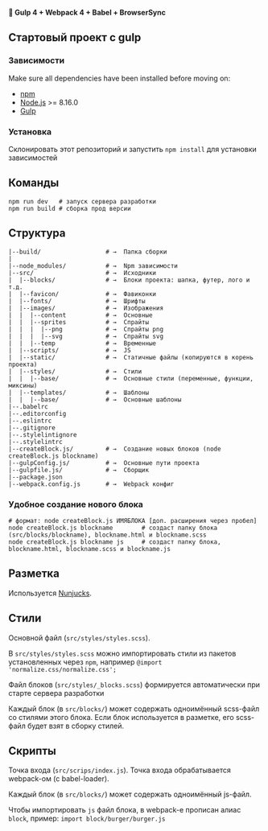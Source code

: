 **🚀 Gulp 4 + Webpack 4 + Babel + BrowserSync**

## Стартовый проект с gulp

### Зависимости
Make sure all dependencies have been installed before moving on:

* [npm](https://www.npmjs.com/get-npm)
* [Node.js](https://nodejs.org/en/download/) >= 8.16.0
* [Gulp](http://gulpjs.com/)

### Установка
Склонировать этот репозиторий и запустить `npm install` для установки зависимостей


## Команды
```
npm run dev   # запуск сервера разработки
npm run build # сборка прод версии
```

## Структура

```
|--build/                  # →  Папка сборки
|
|--node_modules/           # →  Npm зависимости
|--src/                    # →  Исходники
|  |--blocks/              # →  Блоки проекта: шапка, футер, лого и т.д.
|  |--favicon/             # →  Фавиконки
|  |--fonts/               # →  Шрифты
|  |--images/              # →  Изображения
|  |  |--content           # →  Основные
|  |  |--sprites           # →  Спрайты
|  |  |  |--png            # →  Спрайты png
|  |  |  |--svg            # →  Спрайты svg
|  |  |--temp              # →  Временные
|  |--scripts/             # →  JS
|  |--static/              # →  Статичные файлы (копируются в корень проекта)
|  |--styles/              # →  Стили
|  |  |--base/             # →  Основные стили (переменные, функции, миксины)
|  |--templates/           # →  Шаблоны
|  |  |--base/             # →  Основные шаблоны
|--.babelrc
|--.editorconfig
|--.eslintrc
|--.gitignore
|--.stylelintignore
|--.stylelintrc
|--createBlock.js/         # →  Создание новых блоков (node createBlock.js blockname)
|--gulpConfig.js/          # →  Основные пути проекта
|--gulpfile.js/            # →  Сборщик
|--package.json
|--webpack.config.js       # →  Webpack конфиг
```

### Удобное создание нового блока

```
# формат: node createBlock.js ИМЯБЛОКА [доп. расширения через пробел]
node createBlock.js blockname        # создаст папку блока (src/blocks/blockname), blockname.html и blockname.scss
node createBlock.js blockname js     # создаст папку блока, blockname.html, blockname.scss и blockname.js
```

## Разметка

Используется [Nunjucks](https://mozilla.github.io/nunjucks/).


## Стили

Основной файл (`src/styles/styles.scss`).

В `src/styles/styles.scss` можно импортировать стили из пакетов установленных через `npm`, например `@import 'normalize.css/normalize.css';`

Файл блоков (`src/styles/_blocks.scss`) формируется автоматически при старте сервера разработки

Каждый блок (в `src/blocks/`) может содержать одноимённый scss-файл со стилями этого блока. Если блок используется в разметке, его scss-файл будет взят в сборку стилей.

## Скрипты

Точка входа (`src/scrips/index.js`). Точка входа обрабатывается webpack-ом (с babel-loader).

Каждый блок (в `src/blocks/`) может содержать одноимённый js-файл.

Чтобы импортировать `js` файл блока, в webpack-е прописан алиас `block`, пример: `import block/burger/burger.js`

